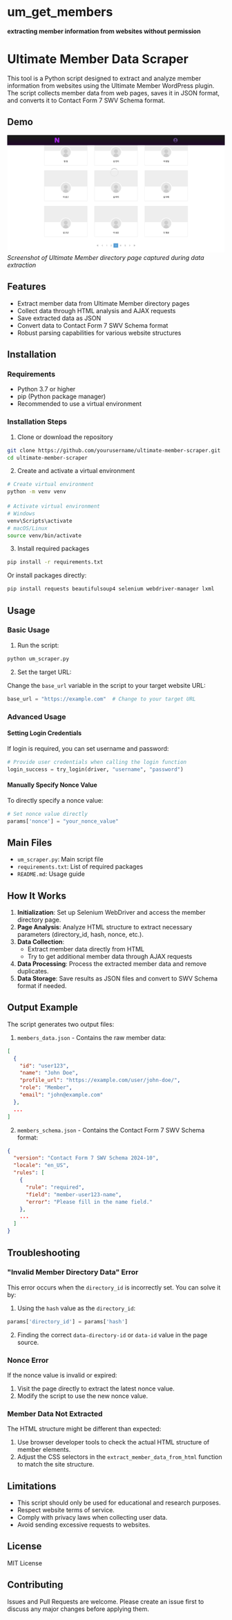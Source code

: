 # um_get_members
**extracting member information from websites without permission** 
# Ultimate Member Data Scraper

This tool is a Python script designed to extract and analyze member information from websites using the Ultimate Member WordPress plugin. The script collects member data from web pages, saves it in JSON format, and converts it to Contact Form 7 SWV Schema format.

## Demo

![Ultimate Member Directory Screenshot](https://raw.githubusercontent.com/JO-HEEJIN/um_get_members/main/members_page_initial.png)
*Screenshot of Ultimate Member directory page captured during data extraction*

## Features

- Extract member data from Ultimate Member directory pages
- Collect data through HTML analysis and AJAX requests
- Save extracted data as JSON
- Convert data to Contact Form 7 SWV Schema format
- Robust parsing capabilities for various website structures

## Installation

### Requirements

- Python 3.7 or higher
- pip (Python package manager)
- Recommended to use a virtual environment

### Installation Steps

1. Clone or download the repository

```bash
git clone https://github.com/yourusername/ultimate-member-scraper.git
cd ultimate-member-scraper
```

2. Create and activate a virtual environment

```bash
# Create virtual environment
python -m venv venv

# Activate virtual environment
# Windows
venv\Scripts\activate
# macOS/Linux
source venv/bin/activate
```

3. Install required packages

```bash
pip install -r requirements.txt
```

Or install packages directly:

```bash
pip install requests beautifulsoup4 selenium webdriver-manager lxml
```

## Usage

### Basic Usage

1. Run the script:

```bash
python um_scraper.py
```

2. Set the target URL:

Change the `base_url` variable in the script to your target website URL:

```python
base_url = "https://example.com"  # Change to your target URL
```

### Advanced Usage

#### Setting Login Credentials

If login is required, you can set username and password:

```python
# Provide user credentials when calling the login function
login_success = try_login(driver, "username", "password")
```

#### Manually Specify Nonce Value

To directly specify a nonce value:

```python
# Set nonce value directly
params['nonce'] = "your_nonce_value"
```

## Main Files

- `um_scraper.py`: Main script file
- `requirements.txt`: List of required packages
- `README.md`: Usage guide

## How It Works

1. **Initialization**: Set up Selenium WebDriver and access the member directory page.
2. **Page Analysis**: Analyze HTML structure to extract necessary parameters (directory_id, hash, nonce, etc.).
3. **Data Collection**:
   - Extract member data directly from HTML
   - Try to get additional member data through AJAX requests
4. **Data Processing**: Process the extracted member data and remove duplicates.
5. **Data Storage**: Save results as JSON files and convert to SWV Schema format if needed.

## Output Example

The script generates two output files:

1. `members_data.json` - Contains the raw member data:

```json
[
  {
    "id": "user123",
    "name": "John Doe",
    "profile_url": "https://example.com/user/john-doe/",
    "role": "Member",
    "email": "john@example.com"
  },
  ...
]
```

2. `members_schema.json` - Contains the Contact Form 7 SWV Schema format:

```json
{
  "version": "Contact Form 7 SWV Schema 2024-10",
  "locale": "en_US",
  "rules": [
    {
      "rule": "required",
      "field": "member-user123-name",
      "error": "Please fill in the name field."
    },
    ...
  ]
}
```

## Troubleshooting

### "Invalid Member Directory Data" Error

This error occurs when the `directory_id` is incorrectly set. You can solve it by:

1. Using the `hash` value as the `directory_id`:

```python
params['directory_id'] = params['hash']
```

2. Finding the correct `data-directory-id` or `data-id` value in the page source.

### Nonce Error

If the nonce value is invalid or expired:

1. Visit the page directly to extract the latest nonce value.
2. Modify the script to use the new nonce value.

### Member Data Not Extracted

The HTML structure might be different than expected:

1. Use browser developer tools to check the actual HTML structure of member elements.
2. Adjust the CSS selectors in the `extract_member_data_from_html` function to match the site structure.

## Limitations

- This script should only be used for educational and research purposes.
- Respect website terms of service.
- Comply with privacy laws when collecting user data.
- Avoid sending excessive requests to websites.

## License

MIT License

## Contributing

Issues and Pull Requests are welcome. Please create an issue first to discuss any major changes before applying them.
